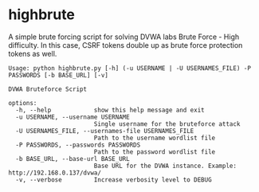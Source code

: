 # highbrute

A simple brute forcing script for solving DVWA labs Brute Force - High difficulty. In this case, CSRF tokens double up as brute force protection tokens as well.
```
Usage: python highbrute.py [-h] (-u USERNAME | -U USERNAMES_FILE) -P PASSWORDS [-b BASE_URL] [-v]

DVWA Bruteforce Script

options:
  -h, --help            show this help message and exit
  -u USERNAME, --username USERNAME
                        Single username for the bruteforce attack
  -U USERNAMES_FILE, --usernames-file USERNAMES_FILE
                        Path to the username wordlist file
  -P PASSWORDS, --passwords PASSWORDS
                        Path to the password wordlist file
  -b BASE_URL, --base-url BASE_URL
                        Base URL for the DVWA instance. Example: http://192.168.0.137/dvwa/
  -v, --verbose         Increase verbosity level to DEBUG
```
